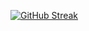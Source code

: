 [![GitHub Streak](https://streak-stats.demolab.com?user=bedminer1&theme=highcontrast&hide_longest_streak=true)](https://git.io/streak-stats)
